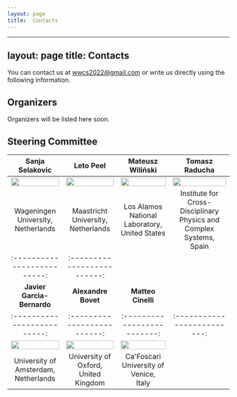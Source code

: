 ```yaml
---
layout: page
title:  Contacts
---
```


---
layout: page
title:  Contacts
---

You can contact us at [wwcs2022@gmail.com](mailto:wwwcs2022@gmail.com) or write us directly using the following information.

## Organizers

Organizers will be listed here soon.

## Steering Committee

|Sanja Selakovic|Leto Peel|Mateusz Wiliński|Tomasz Raducha|
|:-------------------------:|:-------------------------:  |:-------------------------:   |:-------------------------:   |
|<img src="/assets/image/sanja_150.jpg" width="100%" /> | <img src="/assets/image/leopen_150.jpg" width="100%" /> | <img src="/assets/image/mateusz_150.jpg" width="100%"  /> | <img src="/assets/image/tomasz.jpg" width="100%"  />
|Wageningen University, <br> Netherlands|Maastricht University, <br> Netherlands|Los Alamos National Laboratory, <br> United States|Institute for Cross-Disciplinary Physics and Complex Systems, <br> Spain|
|:-------------------------:|:-------------------------:  |
|**Javier Garcia-Bernardo**|**Alexandre Bovet**|**Matteo Cinelli**||
|:-------------------------:|:-------------------------:  |:-------------------------:   |:-------------------------:   |
|<img src="/assets/image/javier_150.jpg" width="100%" /> | <img src="/assets/image/alex.jpg" width="100%"/> | <img src="/assets/image/matteo.jpg" width="100%"  />
|University of Amsterdam, <br> Netherlands| University of Oxford, <br> United Kingdom|Ca'Foscari University of Venice, <br> Italy|
